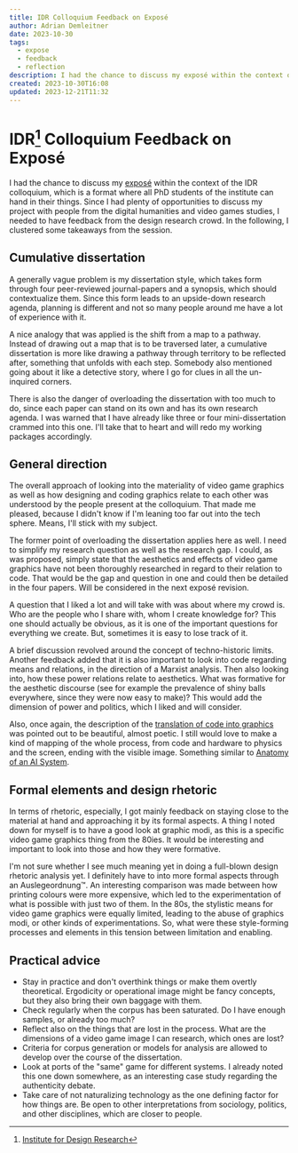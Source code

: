 ```yaml
---
title: IDR Colloquium Feedback on Exposé
author: Adrian Demleitner
date: 2023-10-30
tags:
  - expose
  - feedback
  - reflection
description: I had the chance to discuss my exposé within the context of the IDR colloquium, which is a format where all PhD students of the institute can hand their things. Since I had plenty of opportunities to discuss my project with people from the digital humanities and video games studies, I needed to have feedback from the design research crowd. In the following I clustered some takeaways from the session.
created: 2023-10-30T16:08
updated: 2023-12-21T11:32
---
```

# IDR[^1] Colloquium Feedback on Exposé 
I had the chance to discuss my [exposé](notes/expose.md) within the context of the IDR colloquium, which is a format where all PhD students of the institute can hand in their things. Since I had plenty of opportunities to discuss my project with people from the digital humanities and video games studies, I needed to have feedback from the design research crowd. In the following, I clustered some takeaways from the session.

## Cumulative dissertation
A generally vague problem is my dissertation style, which takes form through four peer-reviewed journal-papers and a synopsis, which should contextualize them. Since this form leads to an upside-down research agenda, planning is different and not so many people around me have a lot of experience with it.

A nice analogy that was applied is the shift from a map to a pathway. Instead of drawing out a map that is to be traversed later, a cumulative dissertation is more like drawing a pathway through territory to be reflected after, something that unfolds with each step. Somebody also mentioned going about it like a detective story, where I go for clues in all the un-inquired corners.

There is also the danger of overloading the dissertation with too much to do, since each paper can stand on its own and has its own research agenda. I was warned that I have already like three or four mini-dissertation crammed into this one. I'll take that to heart and will redo my working packages accordingly.

## General direction
The overall approach of looking into the materiality of video game graphics as well as how designing and coding graphics relate to each other was understood by the people present at the colloquium. That made me pleased, because I didn't know if I'm leaning too far out into the tech sphere. Means, I'll stick with my subject.

The former point of overloading the dissertation applies here as well. I need to simplify my research question as well as the research gap. I could, as was proposed, simply state that the aesthetics and effects of video game graphics have not been thoroughly researched in regard to their relation to code. That would be the gap and question in one and could then be detailed in the four papers. Will be considered in the next exposé revision.

A question that I liked a lot and will take with was about where my crowd is. Who are the people who I share with, whom I create knowledge for? This one should actually be obvious, as it is one of the important questions for everything we create. But, sometimes it is easy to lose track of it.

A brief discussion revolved around the concept of techno-historic limits. Another feedback added that it is also important to look into code regarding means and relations, in the direction of a Marxist analysis. Then also looking into, how these power relations relate to aesthetics. What was formative for the aesthetic discourse (see for example the prevalence of shiny balls everywhere, since they were now easy to make)? This would add the dimension of power and politics, which I liked and will consider.

Also, once again, the description of the [translation of code into graphics](notes/Translation%20of%20code%20into%20graphics.md) was pointed out to be beautiful, almost poetic. I still would love to make a kind of mapping of the whole process, from code and hardware to physics and the screen, ending with the visible image. Something similar to [Anatomy of an AI System](https://anatomyof.ai/).

## Formal elements and design rhetoric
In terms of rhetoric, especially, I got mainly feedback on staying close to the material at hand and approaching it by its formal aspects. A thing I noted down for myself is to have a good look at graphic modi, as this is a specific video game graphics thing from the 80ies. It would be interesting and important to look into those and how they were formative.

I'm not sure whether I see much meaning yet in doing a full-blown design rhetoric analysis yet. I definitely have to into more formal aspects through an Auslegeordnung™️. An interesting comparison was made between how printing colours were more expensive, which led to the experimentation of what is possible with just two of them. In the 80s, the stylistic means for video game graphics were equally limited, leading to the abuse of graphics modi, or other kinds of experimentations. So, what were these style-forming processes and elements in this tension between limitation and enabling.

## Practical advice
- Stay in practice and don't overthink things or make them overtly theoretical. Ergodicity or operational image might be fancy concepts, but they also bring their own baggage with them.
- Check regularly when the corpus has been saturated. Do I have enough samples, or already too much?
- Reflect also on the things that are lost in the process. What are the dimensions of a video game image I can research, which ones are lost?
- Criteria for corpus generation or models for analysis are allowed to develop over the course of the dissertation.
- Look at ports of the "same" game for different systems. I already noted this one down somewhere, as an interesting case study regarding the authenticity debate.
- Take care of not naturalizing technology as the one defining factor for how things are. Be open to other interpretations from sociology, politics, and other disciplines, which are closer to people.

[^1]: [Institute for Design Research](https://www.hkb-idr.ch)